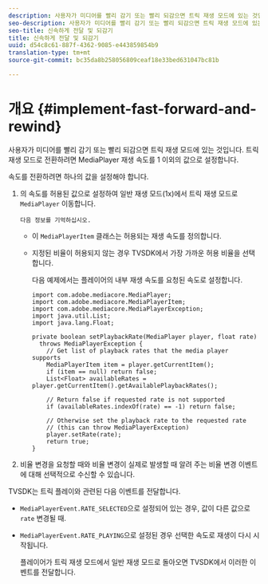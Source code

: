 ```yaml
---
description: 사용자가 미디어를 빨리 감기 또는 빨리 되감으면 트릭 재생 모드에 있는 것입니다. 트릭 재생 모드로 전환하려면 MediaPlayer 재생 속도를 1 이외의 값으로 설정합니다.
seo-description: 사용자가 미디어를 빨리 감기 또는 빨리 되감으면 트릭 재생 모드에 있는 것입니다. 트릭 재생 모드로 전환하려면 MediaPlayer 재생 속도를 1 이외의 값으로 설정합니다.
seo-title: 신속하게 전달 및 되감기
title: 신속하게 전달 및 되감기
uuid: d54c8c61-887f-4362-9085-e443859854b9
translation-type: tm+mt
source-git-commit: bc35da8b258056809ceaf18e33bed631047bc81b

---
```



# 개요 {#implement-fast-forward-and-rewind}

사용자가 미디어를 빨리 감기 또는 빨리 되감으면 트릭 재생 모드에 있는 것입니다. 트릭 재생 모드로 전환하려면 MediaPlayer 재생 속도를 1 이외의 값으로 설정합니다.

속도를 전환하려면 하나의 값을 설정해야 합니다.

1. 의 속도를 허용된 값으로 설정하여 일반 재생 모드(1x)에서 트릭 재생 모드로 `MediaPlayer` 이동합니다.

       다음 정보를 기억하십시오.
   
   * 이 `MediaPlayerItem` 클래스는 허용되는 재생 속도를 정의합니다.
   * 지정된 비율이 허용되지 않는 경우 TVSDK에서 가장 가까운 허용 비율을 선택합니다.

      다음 예제에서는 플레이어의 내부 재생 속도를 요청된 속도로 설정합니다.

      ```
      import com.adobe.mediacore.MediaPlayer; 
      import com.adobe.mediacore.MediaPlayerItem; 
      import com.adobe.mediacore.MediaPlayerException; 
      import java.util.List; 
      import java.lang.Float; 
      
      private boolean setPlaybackRate(MediaPlayer player, float rate)  
        throws MediaPlayerException { 
          // Get list of playback rates that the media player supports 
          MediaPlayerItem item = player.getCurrentItem(); 
          if (item == null) return false; 
          List<Float> availableRates = player.getCurrentItem().getAvailablePlaybackRates(); 
      
          // Return false if requested rate is not supported 
          if (availableRates.indexOf(rate) == -1) return false; 
      
          // Otherwise set the playback rate to the requested rate  
          // (this can throw MediaPlayerException) 
          player.setRate(rate); 
          return true; 
      }
      ```

1. 비율 변경을 요청할 때와 비율 변경이 실제로 발생할 때 알려 주는 비율 변경 이벤트에 대해 선택적으로 수신할 수 있습니다.

TVSDK는 트릭 플레이와 관련된 다음 이벤트를 전달합니다.

* `MediaPlayerEvent.RATE_SELECTED`으로 설정되어 있는 경우, 값이 다른 값으로 `rate` 변경될 때.

* `MediaPlayerEvent.RATE_PLAYING`으로 설정된 경우 선택한 속도로 재생이 다시 시작됩니다.

   플레이어가 트릭 재생 모드에서 일반 재생 모드로 돌아오면 TVSDK에서 이러한 이벤트를 전달합니다.